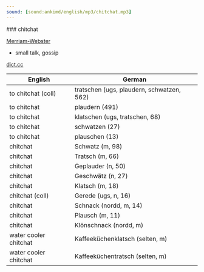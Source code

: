 ```yaml
---
sound: [sound:ankimd/english/mp3/chitchat.mp3]
---
```


\### chitchat

[Merriam-Webster](https://www.merriam-webster.com/dictionary/chitchat)

- small talk, gossip

[dict.cc](https://www.dict.cc/chitchat)

| English        | German       |
| -------------- | ------------ |
| to chitchat (coll) | tratschen (ugs, plaudern, schwatzen, 562) |
| to chitchat | plaudern (491) |
| to chitchat | klatschen (ugs, tratschen, 68) |
| to chitchat | schwatzen (27) |
| to chitchat | plauschen (13) |
| chitchat | Schwatz (m, 98) |
| chitchat | Tratsch (m, 66) |
| chitchat | Geplauder (n, 50) |
| chitchat | Geschwätz (n, 27) |
| chitchat | Klatsch (m, 18) |
| chitchat (coll) | Gerede (ugs, n, 16) |
| chitchat | Schnack (nordd, m, 14) |
| chitchat | Plausch (m, 11) |
| chitchat | Klönschnack (nordd, m) |
| water cooler chitchat | Kaffeeküchenklatsch (selten, m) |
| water cooler chitchat | Kaffeeküchentratsch (selten, m) |
